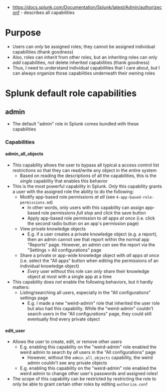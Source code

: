 - https://docs.splunk.com/Documentation/Splunk/latest/Admin/authorizeconf - describes all capabilities
# Purpose
- Users can _only_ be assigned roles; they cannot be assigned individual capabilities (thank goodness)
- Also, roles can inherit from other roles, but an inheriting roles can only _add_ capabilities, _not_ delete inherited capabilities (thank goodness)
- Thus, I need to understand individual capabilities that I care about, but I can always organize those capabilities underneath their owning roles
# Splunk default role capabilities
## admin
- The default "admin" role in Splunk comes bundled with these capabilities
### Capabilities
#### admin_all_objects
- This capability allows the user to bypass all typical a access control list restrictions so that they can read/write any object in the entire system
  - Based on reading the descriptions of all the capabilities, this is the _single_ capability that enables this behavior
- This is the most powerful capability in Splunk. _Only_ this capability grants a user with the assigned role the ability to do the following:
  - Modify app-based role permissions _at all_ (see `4-app-based-role-permissions.md`)
    - In other words, only users with this capability can assign app-based role permissions _full stop_ and click the save button
    - Apply app-based role permission to _all_ apps _at once_ (i.e. click the second radio button on an app's permission page)
  - View private knowledge objects
    - E.g. if a user creates a private knowledge object (e.g. a report), then an admin cannot see that report within the normal app "Reports" page.
      However, an admin _can_ see the report via the "Settings > All configurations" page
  - Share a private or app-wide knowledge object with _all_ apps _at once_ (i.e. select the "All apps" button when editing the permissions of an
    individual knowledge object)
    - _Every_ user without this role can _only_ share their knowledge object at most with a single app at a time
- This capability does _not_ enable the following behaviors, but it hardly matters:
  - Listing/searching all users, especially in the "All configurations" settings page
    - E.g. I made a new "weird-admin" role that inherited the user role but also had this capability. While the "weird-admin" couldn't search users in
      the "All configurations" page, they could still eventually find every private object
#### edit_user
- Allows the user to create, edit, or remove other users
  - E.g. enabling this capability on the "weird-admin" role enabled the weird admin to search by _all_ users in the "All configurations" page
    - However, without the `admin_all_objects` capability, the weird admin couldn't see any private objects
  - E.g. enabling this capability on the "weird-admin" role enabled the weird admin to change other user's passwords and assigned roles!
- The scope of this capability can be restricted by restricting the role to only be able to grant certain other roles by editing `authorize.conf`